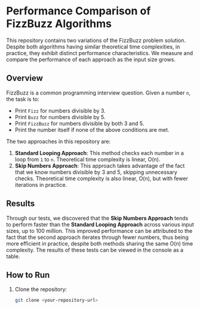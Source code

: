 # Performance Comparison of FizzBuzz Algorithms

This repository contains two variations of the FizzBuzz problem solution. Despite both algorithms having similar theoretical time complexities, in practice, they exhibit distinct performance characteristics. We measure and compare the performance of each approach as the input size grows.

## Overview

FizzBuzz is a common programming interview question. Given a number `n`, the task is to:

- Print `Fizz` for numbers divisible by 3.
- Print `Buzz` for numbers divisible by 5.
- Print `FizzBuzz` for numbers divisible by both 3 and 5.
- Print the number itself if none of the above conditions are met.

The two approaches in this repository are:

1. **Standard Looping Approach**: This method checks each number in a loop from `1` to `n`. Theoretical time complexity is linear, O(n).
2. **Skip Numbers Approach**: This approach takes advantage of the fact that we know numbers divisible by 3 and 5, skipping unnecessary checks. Theoretical time complexity is also linear, O(n), but with fewer iterations in practice.

## Results

Through our tests, we discovered that the **Skip Numbers Approach** tends to perform faster than the **Standard Looping Approach** across various input sizes, up to 100 million. This improved performance can be attributed to the fact that the second approach iterates through fewer numbers, thus being more efficient in practice, despite both methods sharing the same O(n) time complexity. The results of these tests can be viewed in the console as a table.

## How to Run

1. Clone the repository:
   ```bash
   git clone <your-repository-url>
